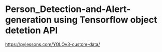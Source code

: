 # Person_Detection-and-Alert-generation using Tensorflow object detetion API
https://pylessons.com/YOLOv3-custom-data/

